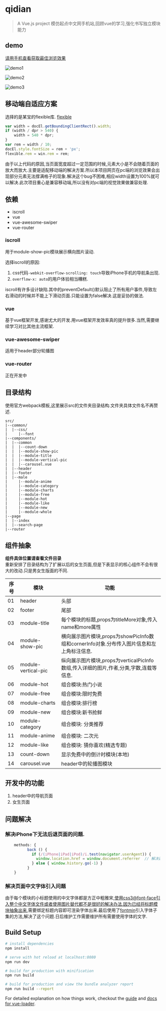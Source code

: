 # qidian

> A Vue.js project 模仿起点中文网手机站,回顾vue的学习,强化书写独立模块能力

## demo
[请用手机查看获取最佳浏览效果](https://skyline-123.github.io/)

![demo1](https://d3uepj124s5rcx.cloudfront.net/items/3d2p0c1F1N093v0a053w/demo1.gif?v=53c25946)

![demo2](https://d3uepj124s5rcx.cloudfront.net/items/2f3C1Q161B240y0U1g2L/demo2.gif?v=7145ffaa)

![demo3](https://d3uepj124s5rcx.cloudfront.net/items/2y3U0z061e411Y162q0s/demo3.gif?v=69ee8d16)

## 移动端自适应方案
选择的是某宝的flexible库. [flexible](https://github.com/amfe/lib-flexible)
```javascript
var width = docEl.getBoundingClientRect().width;
if (width / dpr > 540) {
    width = 540 * dpr;
}
var rem = width / 10;
docEl.style.fontSize = rem + 'px';
flexible.rem = win.rem = rem;
```
由于以上代码的原因,当页面宽度超过一定范围的时候,元素大小是不会随着页面的放大而放大.主要是适配移动端的解决方案.所以本项目网页在pc端的浏览效果会出现部分元素无法撑满格子的现象.解决这个bug不困难,相应width设置为100%就可以解决.此次项目重心是兼容移动端,所以没有对pc端的视觉效果做兼容处理.

## 依赖
- iscroll
- vue
- vue-awesome-swiper
- vue-router

### iscroll

用于module-show-pic模块展示横向图片滚动.

选择iscroll的原因:

1. css代码```-webkit-overflow-scrolling: touch```导致iPhone手机的导航条出现.
2. ```overflow-x: auto```的用户体验相当糟糕.

iscroll有许多设计缺陷.其中的preventDefault()默认阻止了所有用户事件,导致左右滑动的时候并不能上下滑动页面.只能设置为false解决.这是妥协的做法.

### vue

基于vue框架开发,感谢尤大的开发.用vue框架开发效率真的提升很多.当然,需要继续学习对比其他主流框架.

### vue-awesome-swiper

适用于header部分轮播图

### vue-router

正在开发中

## 目录结构
使用官方webpack模板,这里展示src的文件夹目录结构.文件夹具体文件名不再赘述.

	src/  
	|--common/  
	|  |--css/  
	|     |--font  
	|--components/
	|  |--common
	|  |  |--count-down
	|  |  |--module-show-pic
	|  |  |--module-title
	|  |  |--module-vertical-pic
	|  |  |--carousel.vue
	|  |--header
	|  |--footer
	|  |--male
	|     |--module-anime
	|     |--module-category
	|     |--module-charts
	|     |--module-free
	|     |--module-hot
	|     |--module-like
	|     |--module-new
	|     |--module-whole
	|--page
	|  |--index
	|  |--search-page
	|--router
	   

## 组件抽象
**组件具体位置请查看文件目录**  
重新安排了目录结构为了扩展以后的女生页面,但是下表显示的核心组件不会有很大的改动.只是男女生版面的不同.

|序号|模块|功能|
|---|---|---|
|01|header|头部|
|02|footer|尾部|
|03|module-title|每个模块的标题,props为titleMore对象,传入name和more属性|
|04|module-show-pic|横向展示图片模块,props为showPicInfo数组和cornerInfo对象.分布传入图片信息和左上角标注信息.|
|05|module-vertical-pic|纵向展示图片模块,props为verticalPicInfo数组,传入详细的图片,作者,分类,字数,连载等信息.|
|06|module-hot|组合模块:热门小说|
|07|module-free|组合模块:限时免费|
|08|module-charts|组合模块:排行榜|
|09|module-new|组合模块:新书抢鲜|
|10|module-category|组合模块: 分类推荐|
|11|module-anime|组合模块: 二次元|
|12|module-like|组合模块: 猜你喜欢(精选专题)|
|13|count-down|显示免费中的倒计时模块(本地)|
|14|carousel.vue|header中的轮播图模块|

## 开发中的功能

1. header中的导航页面
2. 女生页面

## 问题解决
### 解决iPhone下无法后退页面的问题.
```javascript
	methods: {
	      back () {
	        if (/(iPhone|iPad|iPod)/i.test(navigator.userAgent)) {
	          window.location.href = window.document.referrer  // 解决iPhone的后退问题
	        } else { window.history.go(-1) }
	      }
    }
```
### 解决页面中文字体引入问题
由于每个模块的小标题使用的中文字体都是方正中粗雅宋,使用css3@font-face引入整个中文字体文件或者使用图片替代都不是很好的解决办法.因为已经将标题模块抽象出来,需要绑定标题内容即可渲染字体出来.最后使用了[fontmin](https://github.com/ecomfe/fontmin)引入字体子集的方法,解决了这个问题.日后维护工作需要维护所有需要使用字体的文字.

## Build Setup

``` bash
# install dependencies
npm install

# serve with hot reload at localhost:8080
npm run dev

# build for production with minification
npm run build

# build for production and view the bundle analyzer report
npm run build --report
```

For detailed explanation on how things work, checkout the [guide](http://vuejs-templates.github.io/webpack/) and [docs for vue-loader](http://vuejs.github.io/vue-loader).
